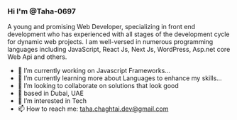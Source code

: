 ### Hi I'm @Taha-0697

A young and promising Web Developer, specializing in front end development who has experienced with all stages of the development cycle for dynamic web projects. I am well-versed in numerous programming languages including JavaScript, React Js, Next Js, WordPress, Asp.net core Web Api and others.

- 🔭 I’m currently working on Javascript Frameworks...
- 🌱 I’m currently learning more about Languages to enhance my skills...
- 💞️ I’m looking to collaborate on solutions that look good
- 🔔 based in Dubai, UAE
- 👀 I’m interested in Tech
- 📫 How to reach me: taha.chaghtai.dev@gmail.com
